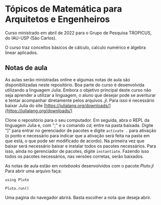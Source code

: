 # Tópicos de Matemática para Arquitetos e Engenheiros

Curso ministrado em abril de 2022 para o Grupo de Pesquisa TROPICUS, do IAU-USP (São Carlos).

O curso traz conceitos básicos de cálculo, calculo numérico e álgebra linear aplicados. 

## Notas de aula 

As aulas serão ministradas online e algumas notas de aula são disponibilizadas neste repositório. Boa parte do curso é desenvolvida utilizando a linguagem Julia. Embora o objetivo principal deste curso não seja aprender a utilizar a linguagem, o aluno que desejar pode se aventurar e tentar acompanhar diretamente pelos arquivos *.jl*. Para isso é necessário baixar Julia do site [https://julialang.org/downloads/]{https://julialang.org/downloads/}

Clone o repositório para o seu computador. Em seguida, abra o REPL da linguagem Julia e, com ";" e o comando *cd*, entre na pasta baixada. Digite "]" para entrar no gerenciador de pacotes e digite `activate .` para ativação (o ponto e necessário para indicar que a ativação será feita na pasta em que está, o que pode ser modificado de acordo). Na primeira vez que baixar será necessário baixar e instalar todos os pacotes necessários. Para isso, ainda no gerenciador de pacotes, digite `instantiate`. Fazendo isso todos os pacotes necessários, nas versões corretas, serão baixados.

As notas de aula estão em *notebooks* desenvolvidos com o pacote *Pluto.jl* Para abrir uma arquivo faça:

```
using Pluto

Pluto.run()
```

Uma pagina do navegador abrirá. Basta escolher a nota que deseja abrir.

